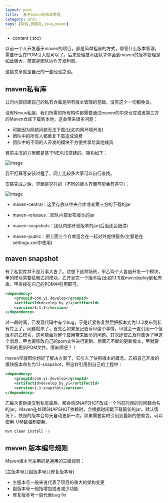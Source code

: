 ```yaml
---
layout: post
title:  基于maven的版本管理
category: arch
tags: [架构,微服务,java,maven]
---
```


* content
{:toc}

以前一个人开发基于maven的项目，都是简单粗暴的方式，哪管什么版本管理，需要什么在POM引入就可以了。后来管理技术团队才体会到maven的版本管理是如此强大，简直是团队协作开发利器。

这篇文章就是自己的一些经验之谈。 

## maven私有库

公司内部搭建自己的私有仓库是所有版本管理的基础，没有这个一切都免谈。

没有Nexus私服，我们所需的所有构件都需要通过maven的中央仓库或者第三方的Maven仓库下载到本地，这会带来很多问题：

* 可能因为网络问题无法下载(比如内网环境开发)
* 团队中的所有人都重复下载造成浪费
* 团队中的不同的人开发的模块不方便共享给其他成员


目前主流的方案都是基于NEXUS搭建的。架构如下：

![image](http://www.machengyu.net/assets/images/arch/maven1.jpg)

我不打算写安装过程了，网上比较多大家可以自行查找。

安装完成之后，界面是这样的（不同的版本界面可能会有差异）：

![image](http://www.machengyu.net/assets/images/arch/maven2.jpg)

* maven-central：这里存放从中央仓库或者第三方的下载的jar
* maven-releases：团队内部发布版本的jar
* maven-snapshots：团队内部开发版本的jar(后面还会细讲)

* maven-public：把上面三个仓库组合在一起对外提供服务(主要是在settings.xml中使用)


## maven snapshot

有了私钥库并不是万事大吉了。试想下这种场景，甲乙两个人各自开发一个模块，甲的模块需要依赖乙的模块，乙开发完一个版本后(比如1.1.1)就mvn:deploy到私有库，甲直接在自己的POM中引用即可。

``` xml
<dependency>
	<groupId>com.yi.develop</groupId>
	<artifactId>develop_by_yi</artifactId>
	<version>1.1.1</version>
</dependency>
```

过一段时间，乙发现代码中有个bug，于是赶紧修复然后把版本变为1.1.2发布到私有库上了。问题就来了，首先乙如果忘记告诉甲这个事情，甲就会一直引用一个低版本的乙模块，这可能会对整个应用带来致命的问题。其次即使乙及时告诉了甲这个消息，甲也要修改自己的pom文件进行更新。后面乙不断的更新版本，甲就要不断的更新POM文件。很麻烦吧？！

maven早就帮你想好了解决方案了，它引入了快照版本的概念。乙把自己开发的模块版本命名为1.1-snapshot，甲这样引用到自己的工程中：

``` xml
<dependency>
	<groupId>com.yi.develop</groupId>
	<artifactId>develop_by_yi</artifactId>
	<version>1.1-snapshot</version>
</dependency>
```

乙每次更新提交到私有库后，都会将SNAPSHOT改成一个当前时间的时间戳命名的jar，Maven在处理SNAPSHOT依赖时，会根据时间戳下载最新的jar。默认情况下，快照的版本会每天自动更新一次。如果需要实时引用到最新的依赖包，可以使用-U参数强制更新。

``` bash
mvn clean install -U 
```


## maven 版本编号规则

Maven版本号采用的是通用的三级规则：

[主版本号].[副版本号].[修复版本号]

* 主版本号一般来说代表了项目的重大的架构变更
* 副版本号一般指增加或者减少功能
* 修复版本号一般代表bug fix









